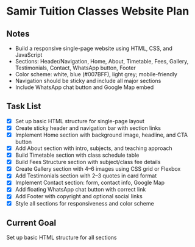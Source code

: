 # Samir Tuition Classes Website Plan

## Notes
- Build a responsive single-page website using HTML, CSS, and JavaScript
- Sections: Header/Navigation, Home, About, Timetable, Fees, Gallery, Testimonials, Contact, WhatsApp button, Footer
- Color scheme: white, blue (#007BFF), light grey; mobile-friendly
- Navigation should be sticky and include all major sections
- Include WhatsApp chat button and Google Map embed

## Task List
- [x] Set up basic HTML structure for single-page layout
- [x] Create sticky header and navigation bar with section links
- [x] Implement Home section with background image, headline, and CTA button
- [x] Add About section with intro, subjects, and teaching approach
- [x] Build Timetable section with class schedule table
- [x] Build Fees Structure section with subject/class fee details
- [x] Create Gallery section with 4–6 images using CSS grid or Flexbox
- [x] Add Testimonials section with 2–3 quotes in card format
- [x] Implement Contact section: form, contact info, Google Map
- [x] Add floating WhatsApp chat button with correct link
- [x] Add Footer with copyright and optional social links
- [x] Style all sections for responsiveness and color scheme

## Current Goal
Set up basic HTML structure for all sections
